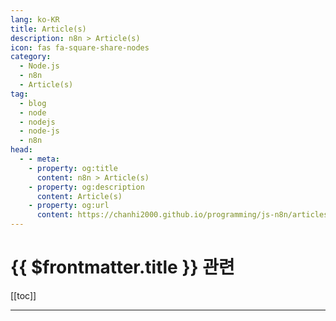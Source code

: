```yaml
---
lang: ko-KR
title: Article(s)
description: n8n > Article(s)
icon: fas fa-square-share-nodes
category:
  - Node.js 
  - n8n
  - Article(s)
tag: 
  - blog
  - node
  - nodejs
  - node-js
  - n8n
head:
  - - meta:
    - property: og:title
      content: n8n > Article(s)
    - property: og:description
      content: Article(s)
    - property: og:url
      content: https://chanhi2000.github.io/programming/js-n8n/articles/
---
```


# {{ $frontmatter.title }} 관련

[[toc]]

---

<TagLinks />